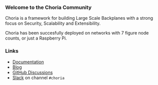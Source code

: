 ### Welcome to the Choria Community

Choria is a framework for building Large Scale Backplanes with a strong focus on
Security, Scalability and Extensibility.

Choria has been succesfully deployed on networks with 7 figure node counts, or just
a Raspberry Pi.

### Links

 * [Documentation](https://choria.io/docs)
 * [Blog](https://choria.io/blog/)
 * [GitHub Discussions](https://github.com/choria-io/general/discussions)
 * [Slack](https://puppetcommunity.slack.com/) on channel `#choria`

